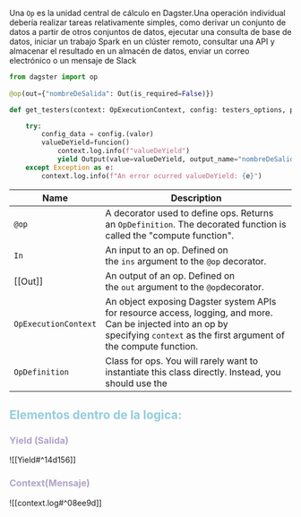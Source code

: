 Una `Op` es la unidad central de cálculo en Dagster.Una operación individual debería realizar tareas relativamente simples, como derivar un conjunto de datos a partir de otros conjuntos de datos, ejecutar una consulta de base de datos, iniciar un trabajo Spark en un clúster remoto, consultar una API y almacenar el resultado en un almacén de datos, enviar un correo electrónico o un mensaje de Slack

```python
from dagster import op
   
@op(out={"nombreDeSalida": Out(is_required=False)})

def get_testers(context: OpExecutionContext, config: testers_options, platform):

    try:
        config_data = config.(valor)
		valueDeYield=funcion()
            context.log.info(f"valueDeYield")
            yield Output(value=valueDeYield, output_name="nombreDeSalida")
    except Exception as e:
        context.log.info(f"An error ocurred valueDeYield: {e}")
```

| Name                 | Description                                                                                                                                                                      |
| -------------------- | -------------------------------------------------------------------------------------------------------------------------------------------------------------------------------- |
| `@op`                | A decorator used to define ops. Returns an `OpDefinition`. The decorated function is called the "compute function".                                                              |
| `In`                 | An input to an op. Defined on the `ins` argument to the `@op` decorator.                                                                                                         |
| [[Out]]              | An output of an op. Defined on the `out` argument to the `@op`decorator.                                                                                                         |
| `OpExecutionContext` | An object exposing Dagster system APIs for resource access, logging, and more. Can be injected into an op by specifying `context` as the first argument of the compute function. |
| `OpDefinition`       | Class for ops. You will rarely want to instantiate this class directly. Instead, you should use the                                                                              |

## <font color="#92cddc">Elementos dentro de la logica:</font>
### <font color="#b2a2c7">Yield (Salida)</font>
![[Yield#^14d156]]

### <font color="#b2a2c7">Context(Mensaje)</font>
![[context.log#^08ee9d]]


